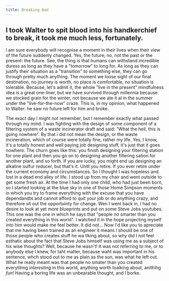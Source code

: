```yaml
---
title: Breaking Bad
---
```

## I took Walter to spit blood into his handkerchief to break, it took me much less, fortunately.

I am sure everybody will recognise a moment in their lives when their view of the future suddenly changed.
Yes, the future; no, not the past or the present: the future.
See, the thing is that humans can withstand incredible duress as long as they have a "tomorrow" to long for. As long as they can justify their situation as a "transition" to something else, they can go through pretty much anything.
The moment we loose sight of our final destination, no journey is worth, no place is comfortable, no situation is tolerable.
Because, let's admit it, the whole "live in the present" mindfulness idea is a great one-liner, but we have survived through millennia because we stocked grain for the winter, not because we ate it al in the summer under the "live-for-the-now" craze.
This is, in my opinion, what happened to Walter: he saw no future left for him and broke.

The exact day I might not remember, but I remember exactly what passed through my mind.
I was fighting with the design of some component of a filtering system of a waste incinerator draft and said: "What the hell, this is going nowhere". By that i did not mean the design, or the waste incineration, which of course were totally fine, rather my life.
Yes, I know, it's a totally honest and well paying job designing stuff, it's just that it goes nowhere. The churn goes like this: you finish designing your filtering station for one plant and then you go on to designing another filtering sation for another plant, and so forth. If you are lucky, you might end up designing an alkaline sulfur reducer, but that's it. Unitl you retire. If you ever retire under the current economy and circumstances.
So I thought I was hopeless and lost in a dead end alley of life. I stood up from my chair and went outside to get some fresh air.
At the time I had only one child, who had just been born, so I started looking at the blue sky in one of those Home Simpson moments in which you try to frame everything with the excuse that you have dependandts and cannot afford to quit your job or do anything crazy, and therefore sit out the opportuinty for change.
Wen I went back in, I had no desire to look at yet more blueprints and put on some Steve Jobs youtubes. This one was the one in which he says that "people no smarter than you created everything in this world". I watched it in the hope projecting myself into him would make me feel better. It did not...
Now I'd like you to apreciate that me having been trained as an engineer it means I should be one of those people who creates stuff he wa tlking about, so why did I not feel esthatic about the fact that Steve Jobs himself was using me as a subject of his wise thoughts?
Well, because he wasn't! It was not referring to me, or to anybody else I knew, for taht matter, because waht was important in his sentence, whch stood out to me as plain as the sun, was what he left out.
What he really meant was that people no smater than you created everytihng _interesting_ in this world, anything worth toalking about, anithihg _fun_!
Having a boring life was an unbearable thought, and I borke.
